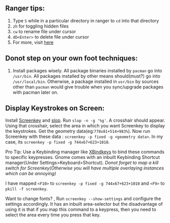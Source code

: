 ## Ranger tips:
 1. Type `S` while in a particular directory in ranger to `cd` into that directory
 2. `zh` for toggling hidden files
 3. `cw` to rename file under cursor
 4. `dD<Enter>` to delete file under cursor
 5.  For more, visit [here](https://wiki.josephhyatt.com/ranger/ranger-cheat-sheet)

## Donot step on your own foot techniques:

 1.  Install packages wisely. All package binaries installed by `pacman` go into `/usr/bin`.
		 All packages installed by other means should(must?) go into `/usr/local/bin`. 
		 Otherwise, a package installed in `usr/bin` by sources other than `pacman` would give 
		 trouble when you sync/upgrade packages with pacman later on.

## Display Keystrokes on Screen:

Install [Screenkey](https://gitlab.com/screenkey/screenkey) and [slop](https://github.com/naelstrof/slop). 
Run `slop -n -g '%g'`. A crosshair should appear. Using that crosshair, select the area in which you want 
Screenkey to display the keystrokes. Get the geometry data(eg:`778x81+514+983%`). Now run Screenkey with these
data : `screenkey -p fixed -g <geometry data>`. In my case, its `screenkey -p fixed -g 744x67+623+1010`.

Pro Tip: Use a Keybinding manager like [XBindkeys](https://wiki.archlinux.org/title/Xbindkeys) to bind these commands
to specific keypresses. Gnome comes with an inbuilt Keybinding Shortcut manager(Under Settings>Keyboard>Shortcut). 
*Donot forget to map a kill switch for Screenkey(Otherwise you will have multiple overlaying instances which can be annoying)*

I have mapped `<F10>` to `screenkey -p fixed -g 744x67+623+1010` and `<F9>` to `pkill -f screenkey`.

Want to change fonts? , Run `screenkey --show-settings` and configure the settings accordingly. It has an inbuilt area-selector
but the disadvantage of using it is that if you map this command to a keypress, then you need to select the area every time you 
press that key.

